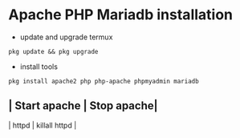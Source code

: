 # Apache PHP Mariadb installation

- update and upgrade termux
```termux
pkg update && pkg upgrade
```

- install tools
```termux
pkg install apache2 php php-apache phpmyadmin mariadb
```

| Start apache | Stop apache|
-------------------------------
| httpd | killall httpd |
